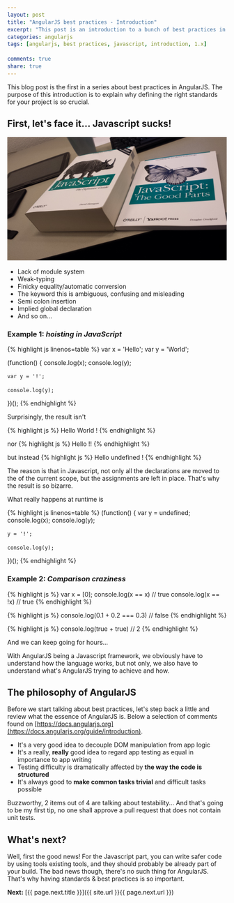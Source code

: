 ```yaml
---
layout: post
title: "AngularJS best practices - Introduction"
excerpt: "This post is an introduction to a bunch of best practices in AngularJS 1.x"
categories: angularjs
tags: [angularjs, best practices, javascript, introduction, 1.x]

comments: true
share: true
---
```


This blog post is the first in a series about best practices in AngularJS.
The purpose of this introduction is to explain why defining the right standards for your project is so crucial.


## First, let's face it... Javascript sucks!

![Image showing the massive JS definition book, and just beside the tiny JS the good parts](/images/angularjs/javascript-sucks.jpg "Definition vs. The Good Parts")

- Lack of module system
- Weak-typing
- Finicky equality/automatic conversion
- The keyword this is ambiguous, confusing and misleading
- Semi colon insertion
- Implied global declaration
- And so on...


### Example 1: *hoisting in JavaScript*

{% highlight js linenos=table  %}
var x = 'Hello';
var y = 'World';

(function() {
    console.log(x);
    console.log(y);

    var y = '!';

    console.log(y);
})();
{% endhighlight %}

Surprisingly, the result isn't

{% highlight js %} Hello World ! {% endhighlight %}

nor
{% highlight js %} Hello !! {% endhighlight %}

but instead
{% highlight js %} Hello undefined ! {% endhighlight %}

The reason is that in Javascript, not only all the declarations are moved to the of the current scope, but the assignments are left in place. That's why the result is so bizarre.

What really happens at runtime is

{% highlight js linenos=table  %}
(function() {
    var y = undefined;
    console.log(x);
    console.log(y);

    y = '!';

    console.log(y);
})();
{% endhighlight %}



### Example 2: *Comparison craziness*

{% highlight js %}
var x = [0];
console.log(x == x) // true
console.log(x == !x) // true
{% endhighlight %}

{% highlight js %}
console.log(0.1 + 0.2 === 0.3) // false
{% endhighlight %}

{% highlight js %}
console.log(true + true) // 2
{% endhighlight %}

And we can keep going for hours...

With AngularJS being a Javascript framework, we obviously have to understand how the language works, but not only, we also have to understand what's AngularJS trying to achieve and how.


## The philosophy of AngularJS

Before we start talking about best practices, let's step back a little and review what the essence of AngularJS is.
Below a selection of comments found on [https://docs.angularjs.org](https://docs.angularjs.org/guide/introduction).

- It's a very good idea to decouple DOM manipulation from app logic
- It's a really, **really** good idea to regard app testing as equal in importance to app writing
- Testing difficulty is dramatically affected by **the way the code is structured**
- It's always good to **make common tasks trivial** and difficult tasks possible

Buzzworthy, 2 items out of 4 are talking about testability... And that's going to be my first tip, no one shall approve a pull request that does not contain unit tests.

## What's next?

Well, first the good news! For the Javascript part, you can write safer code by using tools existing tools, and they should probably be already part of your build.
The bad news though, there's no such thing for AngularJS. That's why having standards & best practices is so important.


**Next:** [{{ page.next.title }}]({{ site.url }}{{ page.next.url }})